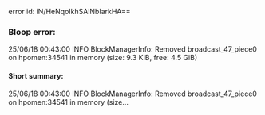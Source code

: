 error id: iN/HeNqoIkhSAlNbIarkHA==
### Bloop error:

25/06/18 00:43:00 INFO BlockManagerInfo: Removed broadcast_47_piece0 on hpomen:34541 in memory (size: 9.3 KiB, free: 4.5 GiB)
#### Short summary: 

25/06/18 00:43:00 INFO BlockManagerInfo: Removed broadcast_47_piece0 on hpomen:34541 in memory (size...